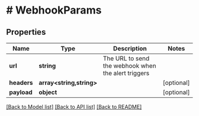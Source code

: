 # # WebhookParams

## Properties

Name | Type | Description | Notes
------------ | ------------- | ------------- | -------------
**url** | **string** | The URL to send the webhook when the alert triggers |
**headers** | **array<string,string>** |  | [optional]
**payload** | **object** |  | [optional]

[[Back to Model list]](../../README.md#models) [[Back to API list]](../../README.md#endpoints) [[Back to README]](../../README.md)
